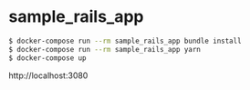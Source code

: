 # sample_rails_app
```sh
$ docker-compose run --rm sample_rails_app bundle install
$ docker-compose run --rm sample_rails_app yarn
$ docker-compose up
```

http://localhost:3080
